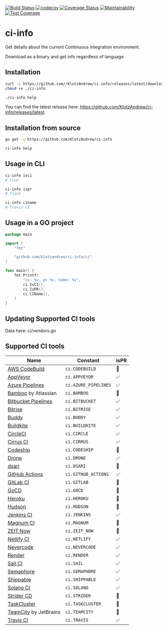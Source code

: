 [![Build Status](https://travis-ci.com/KlotzAndrew/ci-info.svg?branch=master)](https://travis-ci.com/KlotzAndrew/ci-info)
[![codecov](https://codecov.io/gh/KlotzAndrew/ci-info/branch/master/graph/badge.svg)](https://codecov.io/gh/KlotzAndrew/ci-info)
[![Coverage Status](https://coveralls.io/repos/github/KlotzAndrew/ci-info/badge.svg?branch=master)](https://coveralls.io/github/KlotzAndrew/ci-info?branch=master)
[![Maintainability](https://api.codeclimate.com/v1/badges/1e6e6435a35df9bed74f/maintainability)](https://codeclimate.com/github/KlotzAndrew/ci-info/maintainability)
[![Test Coverage](https://api.codeclimate.com/v1/badges/1e6e6435a35df9bed74f/test_coverage)](https://codeclimate.com/github/KlotzAndrew/ci-info/test_coverage)

# ci-info

Get details about the current Continuous Integration environment.

Download as a binary and get info regardless of language

## Installation


```bash
curl -L https://github.com//KlotzAndrew/ci-info/releases/latest/download/ci-info.linux-amd64 > ./ci-info
chmod +x ./ci-info

./ci-info help
```

You can find the latest release here: https://github.com/KlotzAndrew/ci-info/releases/latest

## Installation from source

```bash
go get -u https://github.com/KlotzAndrew/ci-info

ci-info help
```


## Usage in CLI

```bash
ci-info isci
# true

ci-info ispr
# flase

ci-info ciname
# Travis CI
```

## Usage in a GO project

```go
package main

import (
	"fmt"

	"github.com/klotzandrew/ci-info/ci"
)

func main() {
	fmt.Printf(
		"ci: %v, pr %v, name: %v",
		ci.IsCI(),
		ci.IsPR(),
		ci.CIName(),
	)
}
```

## Updating Supported CI tools

Data here: ci/vendors.go

## Supported CI tools

| Name | Constant | isPR |
|------|----------|------|
| [AWS CodeBuild](https://aws.amazon.com/codebuild/) | `ci.CODEBUILD` | 🚫 |
| [AppVeyor](http://www.appveyor.com) | `ci.APPVEYOR` | ✅ |
| [Azure Pipelines](https://azure.microsoft.com/en-us/services/devops/pipelines/) | `ci.AZURE_PIPELINES` | ✅ |
| [Bamboo](https://www.atlassian.com/software/bamboo) by Atlassian | `ci.BAMBOO` | 🚫 |
| [Bitbucket Pipelines](https://bitbucket.org/product/features/pipelines) | `ci.BITBUCKET` | ✅ |
| [Bitrise](https://www.bitrise.io/) | `ci.BITRISE` | ✅ |
| [Buddy](https://buddy.works/) | `ci.BUDDY` | ✅ |
| [Buildkite](https://buildkite.com) | `ci.BUILDKITE` | ✅ |
| [CircleCI](http://circleci.com) | `ci.CIRCLE` | ✅ |
| [Cirrus CI](https://cirrus-ci.org) | `ci.CIRRUS` | ✅ |
| [Codeship](https://codeship.com) | `ci.CODESHIP` | 🚫 |
| [Drone](https://drone.io) | `ci.DRONE` | ✅ |
| [dsari](https://github.com/rfinnie/dsari) | `ci.DSARI` | 🚫 |
| [GitHub Actions](https://github.com/features/actions/) | `ci.GITHUB_ACTIONS` | ✅ |
| [GitLab CI](https://about.gitlab.com/gitlab-ci/) | `ci.GITLAB` | 🚫 |
| [GoCD](https://www.go.cd/) | `ci.GOCD` | 🚫 |
| [Heroku](https://www.heroku.com) | `ci.HEROKU` | 🚫 |
| [Hudson](http://hudson-ci.org) | `ci.HUDSON` | 🚫 |
| [Jenkins CI](https://jenkins-ci.org) | `ci.JENKINS` | ✅ |
| [Magnum CI](https://magnum-ci.com) | `ci.MAGNUM` | 🚫 |
| [ZEIT Now](https://zeit.co/) | `ci.ZEIT_NOW` | 🚫 |
| [Netlify CI](https://www.netlify.com/) | `ci.NETLIFY` | ✅ |
| [Nevercode](http://nevercode.io/) | `ci.NEVERCODE` | ✅ |
| [Render](https://render.com/) | `ci.RENDER` | ✅ |
| [Sail CI](https://sail.ci/) | `ci.SAIL` | ✅ |
| [Semaphore](https://semaphoreci.com) | `ci.SEMAPHORE` | ✅ |
| [Shippable](https://www.shippable.com/) | `ci.SHIPPABLE` | ✅ |
| [Solano CI](https://www.solanolabs.com/) | `ci.SOLANO` | ✅ |
| [Strider CD](https://strider-cd.github.io/) | `ci.STRIDER` | 🚫 |
| [TaskCluster](http://docs.taskcluster.net) | `ci.TASKCLUSTER` | 🚫 |
| [TeamCity](https://www.jetbrains.com/teamcity/) by JetBrains | `ci.TEAMCITY` | 🚫 |
| [Travis CI](http://travis-ci.org) | `ci.TRAVIS` | ✅ |
